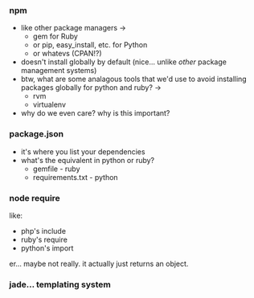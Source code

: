 ### npm

* like other package managers  &rarr;
	* gem for Ruby
	* or pip, easy_install, etc. for Python
	* or whatevs (CPAN!?)
* doesn't install globally by default (nice... unlike _other_ package management systems)
* btw, what are some analagous tools that we'd use to avoid installing packages globally for python and ruby? &rarr;
	* rvm
	* virtualenv
* why do we even care?  why is this important?


### package.json

* it's where you list your dependencies
* what's the equivalent in python or ruby?
	* gemfile - ruby
	* requirements.txt - python

### node require

like:

* php's include
* ruby's require
* python's import

er... maybe not really.  it actually just returns an object.

### jade... templating system






